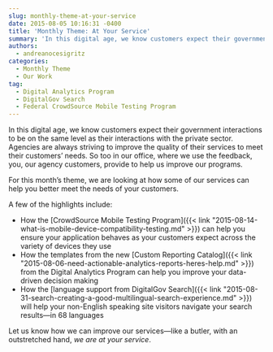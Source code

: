 ```yaml
---
slug: monthly-theme-at-your-service
date: 2015-08-05 10:16:31 -0400
title: 'Monthly Theme: At Your Service'
summary: 'In this digital age, we know customers expect their government interactions to be on the same level as their interactions with the private sector. Agencies are always striving to improve the quality of their services to meet their customers’ needs. So too in our office, where we use the feedback, you, our agency customers, provide'
authors:
  - andreanocesigritz
categories:
  - Monthly Theme
  - Our Work
tag:
  - Digital Analytics Program
  - DigitalGov Search
  - Federal CrowdSource Mobile Testing Program
---
```


In this digital age, we know customers expect their government interactions to be on the same level as their interactions with the private sector. Agencies are always striving to improve the quality of their services to meet their customers’ needs. So too in our office, where we use the feedback, you, our agency customers, provide to help us improve our programs.

For this month’s theme, we are looking at how some of our services can help you better meet the needs of your customers.

A few of the highlights include:

  * How the [CrowdSource Mobile Testing Program]({{< link "2015-08-14-what-is-mobile-device-compatibility-testing.md" >}}) can help you ensure your application behaves as your customers expect across the variety of devices they use
  * How the templates from the new [Custom Reporting Catalog]({{< link "2015-08-06-need-actionable-analytics-reports-heres-help.md" >}}) from the Digital Analytics Program can help you improve your data-driven decision making
  * How the [language support from DigitalGov Search]({{< link "2015-08-31-search-creating-a-good-multilingual-search-experience.md" >}}) will help your non-English speaking site visitors navigate your search results—in 68 languages

Let us know how we can improve our services—like a butler, with an outstretched hand, _we are at your service_.